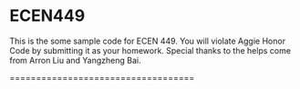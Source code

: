 ECEN449
===================================

This is the some sample code for ECEN 449.
You will violate Aggie Honor Code by submitting it as your homework.
Special thanks to the helps come from Arron Liu and Yangzheng Bai.

===================================
